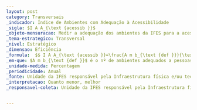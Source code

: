 ```yaml
---
layout: post
category: Transversais
_indicador: Índice de Ambientes com Adequação à Acessibilidade 
_sigla: $I A A_{\text {acessib }}$
_objeto-mensuracao: Medir a adequação dos ambientes da IFES para a acessibilidade de pessoa com deficiência 
_tema-estrategico: Transversal
_nivel: Estratégico
_dimensao: Eficiência
_formula:  $$ I A A_{\text {acessib }}=\frac{A m b_{\text {def }}}{\text { TAmb }_{\text {def }}} \times 100 $$
_em-que: $A m b_{\text {def }}$ é o nº de ambientes adequados a pessoas com deficiência ou mobilidade reduzida; e $\boldsymbol{T} \boldsymbol{A m b}_{\text {def }}$ é o nº total de ambientes a serem adequados a pessoas com deficiência.
_unidade-medida: Percentagem
_periodicidade: Anual
_fonte: Unidade da IFES responsável pela Infraestrutura física e/ou tecnológica 
_interpretacao: Quanto menor, melhor
_responsavel-coleta: Unidade da IFES responsável pela Infraestrutura física e/ou tecnológica


---
```

